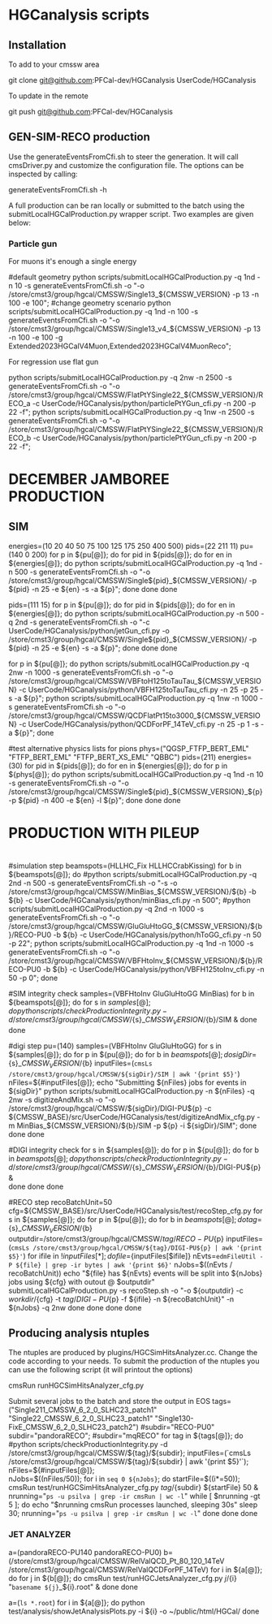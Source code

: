 # HGCanalysis scripts

## Installation 

To add to your cmssw area

git clone git@github.com:PFCal-dev/HGCanalysis UserCode/HGCanalysis

To update in the remote

git push git@github.com:PFCal-dev/HGCanalysis

## GEN-SIM-RECO production

Use the generateEventsFromCfi.sh to steer the generation.
It will call cmsDriver.py and customize the configuration file.
The options can be inspected by calling:

generateEventsFromCfi.sh -h

A full production can be ran locally or submitted to the batch using 
the submitLocalHGCalProduction.py wrapper script. Two examples are given below:

### Particle gun 

For muons it's enough a single energy

#default geometry
python scripts/submitLocalHGCalProduction.py -q 1nd -n 10 -s generateEventsFromCfi.sh -o "-o /store/cmst3/group/hgcal/CMSSW/Single13_${CMSSW_VERSION} -p 13 -n 100 -e 100";
#change geometry scenario
python scripts/submitLocalHGCalProduction.py -q 1nd -n 100 -s generateEventsFromCfi.sh -o "-o /store/cmst3/group/hgcal/CMSSW/Single13_v4_${CMSSW_VERSION} -p 13 -n 100 -e 100 -g Extended2023HGCalV4Muon,Extended2023HGCalV4MuonReco";

For regression use flat gun

python scripts/submitLocalHGCalProduction.py -q 2nw -n 2500 -s generateEventsFromCfi.sh -o "-o /store/cmst3/group/hgcal/CMSSW/FlatPtYSingle22_${CMSSW_VERSION}/RECO_a -c UserCode/HGCanalysis/python/particlePtYGun_cfi.py -n 200 -p 22 -f";
python scripts/submitLocalHGCalProduction.py -q 1nw -n 2500 -s generateEventsFromCfi.sh -o "-o /store/cmst3/group/hgcal/CMSSW/FlatPtYSingle22_${CMSSW_VERSION}/RECO_b -c UserCode/HGCanalysis/python/particlePtYGun_cfi.py -n 200 -p 22 -f";

# DECEMBER JAMBOREE PRODUCTION

## SIM

energies=(10 20 40 50 75 100 125 175 250 400 500)
pids=(22 211 11)
pu=(140 0 200)
for p in ${pu[@]}; do
for pid in ${pids[@]}; do
    for en in ${energies[@]}; do
      python scripts/submitLocalHGCalProduction.py -q 1nd -n 500 -s generateEventsFromCfi.sh -o "-o /store/cmst3/group/hgcal/CMSSW/Single${pid}_${CMSSW_VERSION}/ -p ${pid} -n 25 -e ${en} -s -a ${p}";
     done
done
done

pids=(111 15)
for p in ${pu[@]}; do
for pid in ${pids[@]}; do
    for en in ${energies[@]}; do 
    	python scripts/submitLocalHGCalProduction.py -n 500 -q 2nd -s generateEventsFromCfi.sh -o "-c UserCode/HGCanalysis/python/jetGun_cfi.py -o /store/cmst3/group/hgcal/CMSSW/Single${pid}_${CMSSW_VERSION}/ -p ${pid} -n 25 -e ${en} -s -a ${p}"; 
    done
done
done

for p in ${pu[@]}; do
    python scripts/submitLocalHGCalProduction.py -q 2nw -n 1000 -s generateEventsFromCfi.sh -o "-o /store/cmst3/group/hgcal/CMSSW/VBFtoH125toTauTau_${CMSSW_VERSION} -c UserCode/HGCanalysis/python/VBFH125toTauTau_cfi.py -n 25 -p 25 -s -a ${p}";
    python scripts/submitLocalHGCalProduction.py -q 1nw -n 1000 -s generateEventsFromCfi.sh -o "-o /store/cmst3/group/hgcal/CMSSW/QCDFlatPt15to3000_${CMSSW_VERSION} -c UserCode/HGCanalysis/python/QCDForPF_14TeV_cfi.py -n 25 -p 1 -s -a ${p}";
done



#test alternative physics lists for pions
phys=("QGSP_FTFP_BERT_EML" "FTFP_BERT_EML" "FTFP_BERT_XS_EML" "QBBC")
pids=(211)
energies=(30)
for pid in ${pids[@]}; do
    for en in ${energies[@]}; do
    	for p in ${phys[@]}; do
        python scripts/submitLocalHGCalProduction.py -q 1nd -n 10 -s generateEventsFromCfi.sh -o "-o /store/cmst3/group/hgcal/CMSSW/Single${pid}_${CMSSW_VERSION}_${p} -p ${pid} -n 400 -e ${en} -l ${p}";
        done
    done
done


#
# PRODUCTION WITH PILEUP
#
#simulation step
beamspots=(HLLHC_Fix HLLHCCrabKissing)
for b in ${beamspots[@]}; do
    #python scripts/submitLocalHGCalProduction.py -q 2nd -n 500 -s generateEventsFromCfi.sh -o "-s -o /store/cmst3/group/hgcal/CMSSW/MinBias_${CMSSW_VERSION}/${b} -b ${b} -c UserCode/HGCanalysis/python/minBias_cfi.py -n 500";
    #python scripts/submitLocalHGCalProduction.py -q 2nd -n 1000 -s generateEventsFromCfi.sh -o "-o /store/cmst3/group/hgcal/CMSSW/GluGluHtoGG_${CMSSW_VERSION}/${b}/RECO-PU0 -b ${b} -c UserCode/HGCanalysis/python/hToGG_cfi.py -n 50 -p 22";
    python scripts/submitLocalHGCalProduction.py -q 1nd -n 1000 -s generateEventsFromCfi.sh -o "-o /store/cmst3/group/hgcal/CMSSW/VBFHtoInv_${CMSSW_VERSION}/${b}/RECO-PU0 -b ${b} -c UserCode/HGCanalysis/python/VBFH125toInv_cfi.py -n 50 -p 0";
done

#SIM integrity check
samples=(VBFHtoInv GluGluHtoGG MinBias)
for b in ${beamspots[@]}; do
    for s in ${samples[@]}; do
    	python scripts/checkProductionIntegrity.py -d /store/cmst3/group/hgcal/CMSSW/${s}_${CMSSW_VERSION}/${b}/SIM &
    done
done

#digi step
pu=(140)
samples=(VBFHtoInv GluGluHtoGG)
for s in ${samples[@]}; do
    for p in ${pu[@]}; do
    	for b in ${beamspots[@]}; do
	    sigDir=${s}_${CMSSW_VERSION}/${b}
	    inputFiles=(`cmsLs /store/cmst3/group/hgcal/CMSSW/${sigDir}/SIM | awk '{print $5}'`)
            nFiles=${#inputFiles[@]};
	    echo "Submitting ${nFiles} jobs for events in ${sigDir}"
	    python scripts/submitLocalHGCalProduction.py -n ${nFiles} -q 2nw -s digitizeAndMix.sh -o "-o /store/cmst3/group/hgcal/CMSSW/${sigDir}/DIGI-PU${p} -c  ${CMSSW_BASE}/src/UserCode/HGCanalysis/test/digitizeAndMix_cfg.py -m MinBias_${CMSSW_VERSION}/${b}/SIM -p ${p} -i ${sigDir}/SIM";
        done
    done
done

#DIGI integrity check
for s in ${samples[@]}; do
    for p in ${pu[@]}; do
    	for b in ${beamspots[@]}; do
    	    python scripts/checkProductionIntegrity.py -d /store/cmst3/group/hgcal/CMSSW/${s}_${CMSSW_VERSION}/${b}/DIGI-PU${p} &	  
        done
    done
done
    
#RECO step
recoBatchUnit=50
cfg=${CMSSW_BASE}/src/UserCode/HGCanalysis/test/recoStep_cfg.py
for s in ${samples[@]}; do
    for p in ${pu[@]}; do
    	for b in ${beamspots[@]}; do
	     tag=${s}_${CMSSW_VERSION}/${b}
	     outputdir=/store/cmst3/group/hgcal/CMSSW/${tag}/RECO-PU${p}
	     inputFiles=(`cmsLs /store/cmst3/group/hgcal/CMSSW/${tag}/DIGI-PU${p} | awk '{print $5}'`)
	     for ifile in ${!inputFiles[*]}; do
	     	 file=${inputFiles[$ifile]}
		 nEvts=`edmFileUtil -P ${file} | grep -ir bytes | awk '{print $6}'`
		 nJobs=$((nEvts / recoBatchUnit))
		 echo "${file} has ${nEvts} events will be split into ${nJobs} jobs using ${cfg} with outout @ $outputdir"
		 submitLocalHGCalProduction.py -s recoStep.sh -o "-o ${outputdir} -c ${workdir}/${cfg} -t ${tag}/DIGI-PU${p} -f ${ifile} -n ${recoBatchUnit}" -n ${nJobs} -q 2nw
	     done
	done
    done
done

## Producing analysis ntuples

The ntuples are produced by plugins/HGCSimHitsAnalyzer.cc.  Change the code according to your needs.
To submit the production of the ntuples you can use the following script (it will printout the options)

cmsRun runHGCSimHitsAnalyzer_cfg.py

Submit several jobs to the batch and store the output in EOS
tags=("Single211_CMSSW_6_2_0_SLHC23_patch1" "Single22_CMSSW_6_2_0_SLHC23_patch1" "Single130-FixE_CMSSW_6_2_0_SLHC23_patch2")
#subdir="RECO-PU0"
subdir="pandoraRECO";
#subdir="mqRECO"
for tag in ${tags[@]}; do
    #python scripts/checkProductionIntegrity.py -d /store/cmst3/group/hgcal/CMSSW/${tag}/${subdir}; 
    inputFiles=(`cmsLs /store/cmst3/group/hgcal/CMSSW/${tag}/${subdir} | awk '{print $5}'`);
    nFiles=${#inputFiles[@]};	
    nJobs=$((nFiles/50));
    for i in `seq 0 ${nJobs}`; do
     	startFile=$((i*=50));
   	cmsRun test/runHGCSimHitsAnalyzer_cfg.py ${tag}/${subdir} ${startFile} 50 & 
	nrunning="`ps -u psilva | grep -ir cmsRun | wc -l`"
	while [ $nrunning -gt 5 ]; do
	      echo "$nrunning cmsRun processes launched, sleeping 30s"
	      sleep 30;
	      nrunning="`ps -u psilva | grep -ir cmsRun | wc -l`"
	done
    done
done

### JET ANALYZER
a=(pandoraRECO-PU140 pandoraRECO-PU0)
b=(/store/cmst3/group/hgcal/CMSSW/RelValQCD_Pt_80_120_14TeV /store/cmst3/group/hgcal/CMSSW/RelValQCDForPF_14TeV)
for i in ${a[@]}; do 
    for j in ${b[@]}; do 
    	cmsRun test/runHGCJetsAnalyzer_cfg.py ${j}/${i} "`basename ${j}`_${i}.root" &
    done
done

a=(`ls *.root`)
for i in ${a[@]}; do
   python test/analysis/showJetAnalysisPlots.py -i ${i} -o ~/public/html/HGCal/
done
